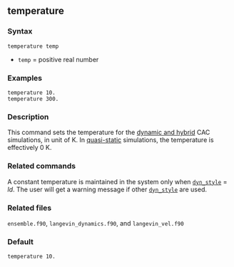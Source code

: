 ## temperature

### Syntax

	temperature temp

* `temp` = positive real number

### Examples

	temperature 10.
	temperature 300.

### Description

This command sets the temperature for the [dynamic and hybrid](simulator.md) CAC simulations, in unit of K. In [quasi-static](minimize.md) simulations, the temperature is effectively 0 K.

### Related commands

A constant temperature is maintained in the system only when [`dyn_style`](dynamics.md) = _ld_. The user will get a warning message if other [`dyn_style`](dynamics.md) are used.

### Related files

`ensemble.f90`, `langevin_dynamics.f90`, and `langevin_vel.f90`

### Default

	temperature 10.